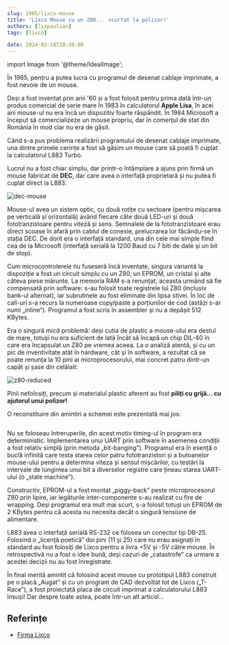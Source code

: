 ```yaml
---
slug: 1985/lixco-mouse
title: 'Lixco Mouse cu un Z80... scurtat la polizor!'
authors: [lixpaulian]
tags: [lixco]

date: 2024-02-18T20:28:00
---
```


import Image from '@theme/IdealImage';

În 1985, pentru a putea lucra cu programul de desenat cablaje imprimate,
a fost nevoie de un mouse.

<!-- truncate -->

Deși a fost inventat prin anii '60 și a fost folosit pentru prima dată într-un produs comercial
de serie mare în 1983 în calculatorul **Apple Lisa**, în acei ani mouse-ul nu era încă un dispozitiv
foarte răspândit. În 1984 Microsoft a început să comercializeze un mouse propriu, dar în comerțul de stat din România în mod clar nu era de găsit.

Când s-a pus problema realizării programului de desenat cablaje imprimate, una dintre primele
cerințe a fost să găsim un mouse care să poată fi cuplat la calculatorul L883 Turbo.

Lucrul nu a fost chiar simplu, dar printr-o întâmplare a ajuns prin firmă un mouse fabricat de **DEC**,
dar care avea o interfață proprietară și nu putea fi cuplat direct la L883.

![dec-mouse](https://cronica-it.github.io/imagini/1985/lixco-mouse/dec-round-mouse.jpg)

Mouse-ul avea un sistem optic, cu două rotițe cu sectoare (pentru mișcarea pe verticală și orizontală) având fiecare câte două LED-uri și două fototranzistoare pentru viteză și sens. Semnalele de la fototranzistoare erau direct scoase în afară prin cablul de conexie, prelucrarea lor făcându-se în stația DEC. De dorit era o interfață standard, una din cele mai simple fiind cea de la Microsoft (interfață serială la 1200 Baud cu 7 biti de date și un bit de stop).

Cum microcontrolerele nu fuseseră încă inventate, singura variantă la dispoziție a fost un circuit simplu cu un Z80, un EPROM, un cristal și alte câteva piese mărunte. La memoria RAM s-a renunțat, aceasta urmând să fie compensată prin software: s-au folosit toate registrele lui Z80 (inclusiv bank-ul alternat), iar subrutinele au fost eliminate din lipsa stivei. În loc de call-uri s-a recurs la numeroase copy/paste a porțiunilor de cod (astăzi s-ar numi „inline”). Programul a fost scris în assembler și nu a depășit 512 KBytes.

Era o singură _mică_ problemă: deși cutia de plastic a mouse-ului era destul de mare, totuși nu era suficient de lată încât să încapă un chip DIL-40 în care era încapsulat un Z80 pe vremea aceea. La o analiză atentă, și cu un pic de inventivitate atât în hardware, cât și în software, a rezultat că se poate renunța la 10 pini ai microprocesorului, mai concret patru dintr-un capăt și șase din celălalt:

![z80-reduced](https://cronica-it.github.io/imagini/1985/lixco-mouse/z80-reduced.png)

Pinii nefolosiți, precum și materialul plastic aferent au fost **piliți cu grijă... cu ajutorul unui polizor!**

O reconstituire din amintiri a schemei este prezentată mai jos:

<a href="https://cronica-it.github.io/imagini/1985/lixco-mouse/z80-mouse-sch.pdf"><Image img="https://cronica-it.github.io/imagini/1985/lixco-mouse/z80-mouse-sch.pdf" /></a>

Nu se foloseau întreruperile, din acest motiv timing-ul în program era deterministic. Implementarea unui UART prin software în asemenea condiții a fost relativ simplă (prin metoda „bit-banging”). Programul era în esență o buclă infinită care testa starea celor patru fototranzistori și a butoanelor mouse-ului pentru a determina viteza și sensul mișcărilor, cu testări la intervale de lungimea unui bit a diverselor registre care țineau starea UART-ului (o „state machine”).

Constructiv, EPROM-ul a fost montat „piggy-back” peste microprocesorul Z80 prin lipire, iar legăturile inter-componente s-au realizat cu fire de wrapping. Deși programul era mult mai scurt, s-a folosit totuși un EPROM de 2 KBytes pentru că acesta nu necesita decât o singură tensiune de alimentare.

L883 avea o interfață serială RS-232 ce folosea un conector tip DB-25. Folosind o „licență poetică” doi pini (11 și 25) care nu erau asignați în standard au fost folosiți de Lixco pentru a livra +5V și -5V către mouse. În retrospectivă nu a fost o idee bună, deși cazuri de „catastrofe” ca urmare a acestei decizii nu au fost înregistrate.

În final merită amintit că folosind acest mouse cu prototipul L883 construit pe o placă „Augat” și cu un program de CAD dezvoltat tot de Lixco („T-Race”), a fost proiectată placa de circuit imprimat a calculatorului L883 însuși! Dar despre toate astea, poate într-un alt articol...

## Referințe

- [Firma Lixco](/evenimente/1967/firma-lixco)
